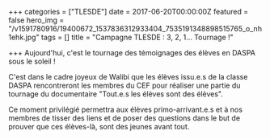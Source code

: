 +++
categories = ["TLESDE"]
date = 2017-06-20T00:00:00Z
featured = false
hero_img = "/v1591780916/19400672_1537836312933404_7535191348898515765_o_nh1ehk.jpg"
tags = []
title = "Campagne TLESDE : 3, 2, 1... Tournage !"

+++
Aujourd'hui, c'est le tournage des témoignages des élèves en DASPA sous le soleil !  
  
C'est dans le cadre joyeux de Walibi que les élèves issu.e.s de la classe DASPA rencontreront les membres du CEF pour réaliser une partie du tournage du documentaire "Tout.e.s les élèves sont des élèves".  
  
Ce moment privilégié permettra aux élèves primo-arrivant.e.s et à nos membres de tisser des liens et de poser des questions dans le but de prouver que ces élèves-là, sont des jeunes avant tout.